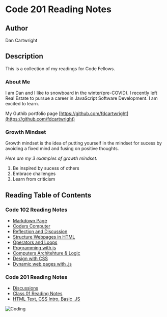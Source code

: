 # Code 201 Reading Notes

## Author
Dan Cartwright

## Description
This is a collection of my readings for Code Fellows.

### About Me
I am Dan and I like to snowboard in the winter(pre-COVID). I recently left Real Estate to pursue a career in JavaScript Software Development. I am excited to learn.

My Guthib portfolio page [https://github.com/fdcartwright](https://github.com/fdcartwright)

### Growth Mindset
Growth mindset is the idea of putting yourself in the mindset for sucess by avoiding a fixed mind and fusing on positive thoughts. 

*Here are my 3 examples of growth mindset.*
1. Be inspired by sucess of others
2. Embrace challenges
3. Learn from criticism

## Reading Table of Contents

### Code 102 Reading Notes
- [Markdown Page](/102/markdown.md)
- [Coders Computer](/102/Coders_Computer.md)
- [Reflection and Discussion](/102/Reflection_and_Discussion.md)
- [Structure Webpages in HTML](/102/Structure_webpages_HTML.md)
- [Operators and Loops](/102/Operators_Loops.md)
- [Programming with js](/102/Programming_with_JS.md)
- [Computers Architehture & Logic](/102/Computer_Architechture_logic.md)
- [Design with CSS](/102/Design_with_CSS.md)
- [Dynamic web pages with .js](/102/Dynamic_webpages_with_js.md)

### Code 201 Reading Notes
- [Discussions](DISCUSSION.md)
- [Class 01 Reading Notes](/201/class-01.md)
- [HTML Text, CSS Intro, Basic .JS](/201/class-02.md)



![Coding](https://image.freepik.com/free-photo/various-computer-equipment-with-programming-code-screens-table-dark-room-cyber-security-concept-copy-space_236854-23136.jpg)
